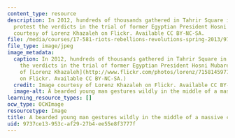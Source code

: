 ```yaml
---
content_type: resource
description: In 2012, hundreds of thousands gathered in Tahrir Square in Cairo to
  protest the verdicts in the trial of former Egyptian President Hosni Mubarek. Image
  courtesy of Lorenz Khazaleh on Flickr. Available CC BY-NC-SA.
file: /media/courses/17-581-riots-rebellions-revolutions-spring-2013/9737ce13953caf2927b4ee55e8f3777f_17-581s13.jpg
file_type: image/jpeg
image_metadata:
  caption: In 2012, hundreds of thousands gathered in Tahrir Square in Cairo to protest
    the verdicts in the trial of former Egyptian President Hosni Mubarek. (Image courtesy
    of [Lorenz Khazaleh](http://www.flickr.com/photos/lorenz/7158145977/in/photolist-bUxnpX-cbUAEq-aPsxiV-aPswXi-aPswHZ-aPswh2-aPswwc-aPsxVe-aPsxwc-aPsx9g-acSPDj-aPsxJD-dAdFvT-ayWh7n-ayWbK4-ayVXvX-ayYGWE-ayW5an-ayYN4m-ayWmr2-ayZ6ed-ayYBn5-ayWeTz-ayW7LP-ayWqLv-ayWdM6-ayWmjc-ayWi4F-ayWvAx-ayYYfm-ayWuq2-ayWdeB-ayW6Q6-ayWeAt-ayYZm7-ayWpFn-ayVYJ4-ayWvJ8-ayYUx1-ayWfWa-ayWkN6-ayZ7AG-ayYWxh-ayYKBJ-ayW884-ayYNW9-ayYHaj-ayWjxV-ayZ1P7-ayYT4d-ayYGeY/)
    on Flickr. Available CC BY-NC-SA.)
  credit: Image courtesy of Lorenz Khazaleh on Flickr. Available CC BY-NC-SA.
  image-alt: A bearded young man gestures wildly in the middle of a massive crowd.
learning_resource_types: []
ocw_type: OCWImage
resourcetype: Image
title: A bearded young man gestures wildly in the middle of a massive crowd
uid: 9737ce13-953c-af29-27b4-ee55e8f3777f
---
```

